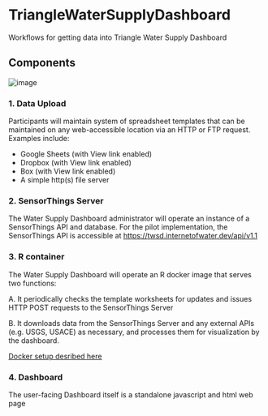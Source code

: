 # TriangleWaterSupplyDashboard
Workflows for getting data into Triangle Water Supply Dashboard

## Components
![image](https://user-images.githubusercontent.com/44071350/117358844-9c87e580-ae84-11eb-8667-17a738600857.png)

### 1. Data Upload

Participants will maintain system of spreadsheet templates that can be maintained on any web-accessible location via an HTTP or FTP request. Examples include:

* Google Sheets (with View link enabled)
* Dropbox (with View link enabled)
* Box (with View link enabled)
* A simple http(s) file server


### 2. SensorThings Server

The Water Supply Dashboard administrator will operate an instance of a SensorThings API and database. For the pilot implementation, the SensorThings API is accessible at https://twsd.internetofwater.dev/api/v1.1

### 3. R container

The Water Supply Dashboard will operate an R docker image that serves two functions:

A. It periodically checks the template worksheets for updates and issues HTTP POST requests to the SensorThings Server

B. It downloads data from the SensorThings Server and any external APIs (e.g. USGS, USACE) as necessary, and processes them for visualization by the dashboard.

[Docker setup desribed here](https://www.bioconductor.org/packages/release/bioc/vignettes/sevenbridges/inst/doc/docker.html#1_Introduction)

### 4. Dashboard 

The user-facing Dashboard itself is a standalone javascript and html web page
